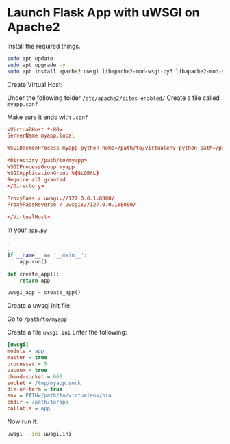 ﻿# Launch Flask App with uWSGI on Apache2

Install the required things.

```sh
sudo apt update
sudo apt upgrade -y
sudo apt install apache2 uwsgi libapache2-mod-wsgi-py3 libapache2-mod-ssl
```

Create Virtual Host:

Under the following folder `/etc/apache2/sites-enabled/`
Create a file called `myapp.conf`

Make sure it ends with `.conf`

```conf
<VirtualHost *:80>
ServerName myapp.local

WSGIDaemonProcess myapp python-home=/path/to/virtualenv python-path=/path/to/myapp

<Directory /path/to/myapp>
WSGIProcessGroup myapp
WSGIApplicationGroup %{GLOBAL}
Require all granted
</Directory>

ProxyPass / uwsgi://127.0.0.1:8000/
ProxyPassReverse / uwsgi://127.0.0.1:8000/

</VirtualHost>
```

In your `app.py`

```py
.
.
if __name__ == '__main__':
	app.run()

def create_app():
	return app

uwsgi_app = create_app()
```

Create a uwsgi init file:

Go to `/path/to/myapp`

Create a file `uwsgi.ini`
Enter the following:

```ini
[uwsgi]
module = app
master = true
processes = 5
vacuum = true
chmod-socket = 660
socket = /tmp/myapp.sock
die-on-term = true
env = PATH=/path/to/virtualenv/bin
chdir = /path/to/app
callable = app
```
Now run it:

```sh
uwsgi --ini uwsgi.ini
```

